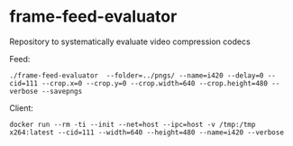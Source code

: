 # frame-feed-evaluator
Repository to systematically evaluate video compression codecs

Feed:
```
./frame-feed-evaluator  --folder=../pngs/ --name=i420 --delay=0 --cid=111 --crop.x=0 --crop.y=0 --crop.width=640 --crop.height=480 --verbose --savepngs
```

Client:
```
docker run --rm -ti --init --net=host --ipc=host -v /tmp:/tmp x264:latest --cid=111 --width=640 --height=480 --name=i420 --verbose
```
